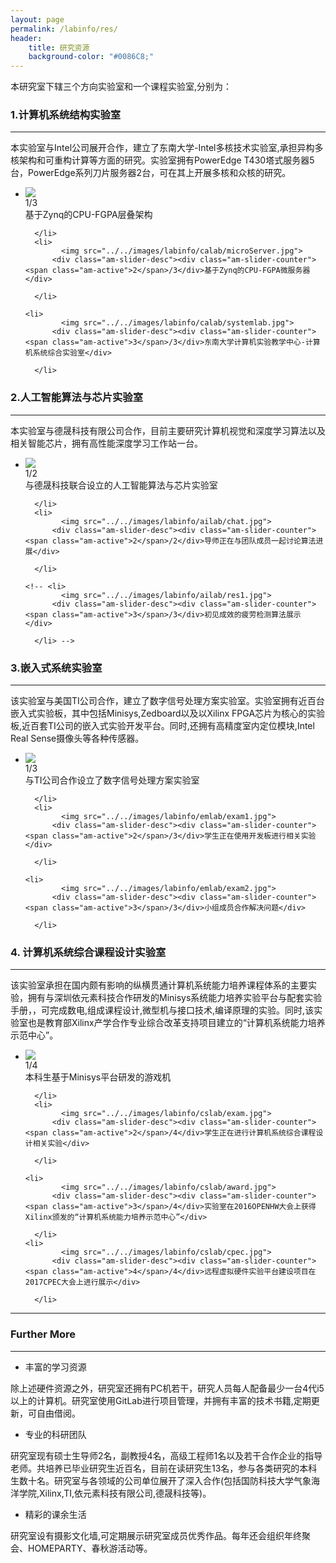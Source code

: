 ```yaml
---
layout: page
permalink: /labinfo/res/
header:
    title: 研究资源
    background-color: "#0086C8;"
---
```


本研究室下辖三个方向实验室和一个课程实验室,分别为：   

### 1.计算机系统结构实验室             

---

本实验室与Intel公司展开合作，建立了东南大学-Intel多核技术实验室,承担异构多核架构和可重构计算等方面的研究。实验室拥有PowerEdge T430塔式服务器5台，PowerEdge系列刀片服务器2台，可在其上开展多核和众核的研究。

  <div data-am-widget="slider" class="am-slider am-slider-c3" data-am-slider='{&quot;controlNav&quot;:false}' >
  <ul class="am-slides">
      <li>
        	<img src="../../images/labinfo/calab/zynq.jpg">
          <div class="am-slider-desc"><div class="am-slider-counter"><span class="am-active">1</span>/3</div>基于Zynq的CPU-FGPA层叠架构</div>
         
      </li>
      <li>
        	<img src="../../images/labinfo/calab/microServer.jpg">
          <div class="am-slider-desc"><div class="am-slider-counter"><span class="am-active">2</span>/3</div>基于Zynq的CPU-FGPA微服务器</div>
         
      </li>
      
	<li>
        	<img src="../../images/labinfo/calab/systemlab.jpg">
          <div class="am-slider-desc"><div class="am-slider-counter"><span class="am-active">3</span>/3</div>东南大学计算机实验教学中心-计算机系统综合实验室</div>
         
      </li>
  </ul>
</div>

### 2.人工智能算法与芯片实验室

---

本实验室与德晟科技有限公司合作，目前主要研究计算机视觉和深度学习算法以及相关智能芯片，拥有高性能深度学习工作站一台。

  <div data-am-widget="slider" class="am-slider am-slider-c3" data-am-slider='{&quot;controlNav&quot;:false}' >
  <ul class="am-slides">
      <li>
        	<img src="../../images/labinfo/ailab/name.jpg">
          <div class="am-slider-desc"><div class="am-slider-counter"><span class="am-active">1</span>/2</div>与德晟科技联合设立的人工智能算法与芯片实验室</div>
         
      </li>
      <li>
        	<img src="../../images/labinfo/ailab/chat.jpg">
          <div class="am-slider-desc"><div class="am-slider-counter"><span class="am-active">2</span>/2</div>导师正在与团队成员一起讨论算法进展</div>
         
      </li>
      
	<!-- <li>
        	<img src="../../images/labinfo/ailab/res1.jpg">
          <div class="am-slider-desc"><div class="am-slider-counter"><span class="am-active">3</span>/3</div>初见成效的疲劳检测算法展示</div>
         
      </li> -->
  </ul>
</div>

### 3.嵌入式系统实验室

---

该实验室与美国TI公司合作，建立了数字信号处理方案实验室。实验室拥有近百台嵌入式实验板，其中包括Minisys,Zedboard以及以Xilinx FPGA芯片为核心的实验板,近百套TI公司的嵌入式实验开发平台。同时,还拥有高精度室内定位模块,Intel Real Sense摄像头等各种传感器。

  <div data-am-widget="slider" class="am-slider am-slider-c3" data-am-slider='{&quot;controlNav&quot;:false}' >
  <ul class="am-slides">
      <li>
        	<img src="../../images/labinfo/emlab/SEU_TI.jpg">
          <div class="am-slider-desc"><div class="am-slider-counter"><span class="am-active">1</span>/3</div>与TI公司合作设立了数字信号处理方案实验室</div>
         
      </li>
      <li>
        	<img src="../../images/labinfo/emlab/exam1.jpg">
          <div class="am-slider-desc"><div class="am-slider-counter"><span class="am-active">2</span>/3</div>学生正在使用开发板进行相关实验</div>
         
      </li>
      
	<li>
        	<img src="../../images/labinfo/emlab/exam2.jpg">
          <div class="am-slider-desc"><div class="am-slider-counter"><span class="am-active">3</span>/3</div>小组成员合作解决问题</div>
         
      </li>
  </ul>
</div>

### 4. 计算机系统综合课程设计实验室

---

该实验室承担在国内颇有影响的纵横贯通计算机系统能力培养课程体系的主要实验，拥有与深圳依元素科技合作研发的Minisys系统能力培养实验平台与配套实验手册，，可完成数电,组成课程设计,微型机与接口技术,编译原理的实验。同时,该实验室也是教育部Xilinx产学合作专业综合改革支持项目建立的“计算机系统能力培养示范中心”。

<div data-am-widget="slider" class="am-slider am-slider-c3" data-am-slider='{&quot;controlNav&quot;:false}' >
  <ul class="am-slides">
      <li>
        	<img src="../../images/labinfo/cslab/minisys.jpg">
          <div class="am-slider-desc"><div class="am-slider-counter"><span class="am-active">1</span>/4</div>本科生基于Minisys平台研发的游戏机</div>
         
      </li>
      <li>
        	<img src="../../images/labinfo/cslab/exam.jpg">
          <div class="am-slider-desc"><div class="am-slider-counter"><span class="am-active">2</span>/4</div>学生正在进行计算机系统综合课程设计相关实验</div>
         
      </li>
      
	<li>
        	<img src="../../images/labinfo/cslab/award.jpg">
          <div class="am-slider-desc"><div class="am-slider-counter"><span class="am-active">3</span>/4</div>实验室在2016OPENHW大会上获得Xilinx颁发的“计算机系统能力培养示范中心”</div>
         
      </li>
	<li>
        	<img src="../../images/labinfo/cslab/cpec.jpg">
          <div class="am-slider-desc"><div class="am-slider-counter"><span class="am-active">4</span>/4</div>远程虚拟硬件实验平台建设项目在2017CPEC大会上进行展示</div>
         
      </li>
  </ul>
</div>

---

### Further More

---

* 丰富的学习资源	

除上述硬件资源之外，研究室还拥有PC机若干，研究人员每人配备最少一台4代i5以上的计算机。研究室使用GitLab进行项目管理，并拥有丰富的技术书籍,定期更新，可自由借阅。

* 专业的科研团队

研究室现有硕士生导师2名，副教授4名，高级工程师1名以及若干合作企业的指导老师。共培养已毕业研究生近百名，目前在读研究生13名，参与各类研究的本科生数十名。研究室与各领域的公司单位展开了深入合作(包括国防科技大学气象海洋学院,Xilinx,TI,依元素科技有限公司,德晟科技等)。

* 精彩的课余生活

研究室设有摄影文化墙,可定期展示研究室成员优秀作品。每年还会组织年终聚会、HOMEPARTY、春秋游活动等。




